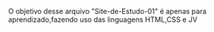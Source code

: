 O objetivo desse arquivo "Site-de-Estudo-01" é apenas para aprendizado,fazendo uso das linguagens HTML,CSS e JV
